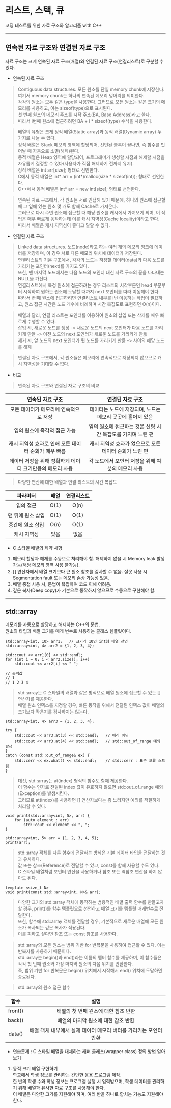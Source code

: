 리스트, 스택, 큐
===
코딩 테스트를 위한 자료 구조와 알고리즘 with C++

- - -

## 연속된 자료 구조와 연결된 자료 구조
자료 구조는 크게 연속된 자료 구조(배열)와 연결된 자료 구조(연결리스트)로 구분할 수 있다.

+ 연속된 자료 구조
> Contiguous data structures. 모든 원소를 단일 memory chunk에 저장한다. 여기서 memory chunk는 하나의 연속된 메모리 덩어리를 의미한다.   
각각의 원소는 모두 같은 type을 사용한다. 그러므로 모든 원소는 같은 크기의 메모리를 사용하고, 이는 sizeof(type)으로 표시된다.   
첫 번째 원소의 메모리 주소를 시작 주소(BA, Base Address)라고 한다.   
따라서 i번째 원소에 접근하려면 BA + i * sizeof(type) 수식을 사용한다.

> 배열의 유형은 크게 정적 배열(Static array)과 동적 배열(Dynamic array) 두 가지로 나눌 수 있다.   
정적 배열은 Stack 메모리 영역에 할당되어, 선언된 블록이 끝나면, 즉 함수를 벗어날 때 자동으로 소멸(해제)된다.   
동적 배열은 Heap 영역에 할당되어, 프로그래머가 생성할 시점과 해제할 시점을 자유롭게 결정할 수 있다(사용자가 직접 해제하기 전까지 유지).   
정적 배열은 int arr[size]; 형태로 선언한다.   
C에서 동적 배열은 int* arr = (int*)malloc(size * sizeof(int)); 형태로 선언한다.   
C++에서 동적 배열은 int* arr = new int[size]; 형태로 선언한다.

> 연속된 자료 구조에서, 각 원소는 서로 인접해 있기 때문에, 하나의 원소에 접근할 때 그 옆에 있는 원소 몇 개도 함께 Cache로 가져온다.   
그러므로 다시 주변 원소에 접근할 때 해당 원소를 캐시에서 가져오게 되며, 이 작업은 매우 빠르게 동작하는데 이를 캐시 지역성(Cache locality)이라고 한다.   
따라서 배열은 캐시 지역성이 좋다고 말할 수 있다.   

+ 연결된 자료 구조
> Linked data structures. 노드(node)라고 하는 여러 개의 메모리 청크에 데이터를 저장하며, 이 경우 서로 다른 메모리 위치에 데이터가 저장된다.   
연결리스트의 기본 구조에서, 각각의 노드는 저장할 데이터(data)와 다음 노드를 가리키는 포인터(next)를 가지고 있다.   
또한, 맨 마지막 노드에서는 다음 노드의 포인터 대신 자료 구조의 끝을 나타내는 NULL을 가진다.   
연결리스트에서 특정 원소에 접근하려는 경우 리스트의 시작부분인 head 부분부터 시작하여 원하는 원소에 도달할 때까지 next 포인터를 따라 이동해야 한다.   
따라서 i번째 원소에 접근하려면 연결리스트 내부를 i번 이동하는 작업이 필요하고, 원소 접근 시간은 노드 개수에 비례하며 시간 복잡도로 표현하면 O(n)이다.

> 배열과 달리, 연결 리스트는 포인터를 이용하여 원소의 삽입 또는 삭제를 매우 빠르게 수행할 수 있다.   
삽입 시, 새로운 노드를 생성 -> 새로운 노드의 next 포인터가 다음 노드를 가리키게 만듦 -> 이전 노드의 next 포인터가 새로운 노드를 가리키게 만듦   
제거 시, 앞 노드의 next 포인터가 뒷 노드를 가리키게 만듦 -> 사이의 해당 노드를 해제

> 연결된 자료 구조에서, 각 원소들은 메모리에 연속적으로 저장되지 않으므로 캐시 지역성을 기대할 수 없다.

+ 비교
> 연속된 자료 구조와 연결된 자료 구조의 비교

|연속된 자료 구조|연결된 자료 구조|
|:---:|:---:|
|모든 데이터가 메모리에 연속적으로 저장|데이터는 노드에 저장되며, 노드는 메모리 곳곳에 흩어져 있음|
|임의 원소에 즉각적 접근 가능|임의 원소에 접근하는 것은 선형 시간 복잡도를 가지며 느린 편|
|캐시 지역성 효과로 인해 모든 데이터 순회가 매우 빠름|캐시 지역성 효과가 없으므로 모든 데이터 순회가 느린 편|
|데이터 저장을 위해 정확하게 데이터 크기만큼의 메모리 사용|각 노드에서 포인터 저장을 위해 여분의 메모리 사용|

> 다양한 연산에 대한 배열과 연결 리스트의 시간 복잡도

|파라미터|배열|연결리스트|
|:---:|:---:|:---:|
|임의 접근|O(1)|O(n)|
|맨 뒤에 원소 삽입|O(1)|O(1)|
|중간에 원소 삽입|O(n)|O(1)|
|캐시 지역성|있음|없음|

+ C 스타일 배열의 제약 사항
1. 메모리 할당과 해제를 수동으로 처리해야 함. 해제하지 않을 시 Memory leak 발생 가능(해당 메모리 영역 사용 불가능).
2. [] 연산자에서 배열 크기보다 큰 원소 참조를 검사할 수 없음. 잘못 사용 시 Segmentation fault 또는 메모리 손상 가능성 있음.
3. 배열 중첩 사용 시, 문법이 복잡하여 코드 이해 어려움.
4. 깊은 복사(Deep copy)가 기본으로 동작하지 않으므로 수동으로 구현해야 함.

- - -

## std::array
메모리를 자동으로 할당하고 해제하는 C++의 문법.   
원소의 타입과 배열 크기를 매개 변수로 사용하는 클래스 템플릿이다.

```
std::array<int, 10> arr1;   // 크기가 10인 int형 배열 선언
std::array<int, 4> arr2 = {1, 2, 3, 4};

std::cout << arr1[0] << std::endl;
for (int i = 0; i < arr2.size(); i++)
    std::cout << arr2[i] << " ";

// 출력값
// 1
// 1 2 3 4
```
> std::array는 C 스타일의 배열과 같은 방식으로 배열 원소에 접근할 수 있는 [] 연산자를 제공한다.   
배열 원소 인덱스를 지정할 경우, 빠른 동작을 위해서 전달된 인덱스 값이 배열의 크기보다 작은지를 검사하지는 않는다.   

```
std::array<int, 4> arr3 = {1, 2, 3, 4};

try {
    std::cout << arr3.at(3) << std::endl;   // 에러 아님
    std::cout << arr3.at(4) << std::endl;   // std::out_of_range 예외 발생
}
catch (const std::out_of_range& ex) {
    std::cerr << ex.what() << std::endl;    // std::cerr : 표준 오류 스트림
}
```
> 대신, std::array는 at(index) 형식의 함수도 함께 제공한다.   
이 함수는 인자로 전달된 index 값이 유효하지 않으면 std::out_of_range 예외(Exception)를 발생시킨다.   
그러므로 at(index)를 사용하면 [] 연산자보다는 좀 느리지만 예외를 적절하게 처리할 수 있다.

```
void print(std::array<int, 5>, arr) {
    for (auto element : arr)
        std::cout << element << ", ";
}

std::array<int, 5> arr = {1, 2, 3, 4, 5};
print(arr);
```
> std::array 객체를 다른 함수에 전달하는 방식은 기본 데이터 타입을 전달하는 것과 유사하다.   
값 또는 참조(Reference)로 전달할 수 있고, const를 함께 사용할 수도 있다.   
C 스타일 배열처럼 포인터 연산을 사용하거나 참조 또는 역참조 연산을 하지 않아도 된다.

```
template <size_t N>
void print(const std::array<int, N>& arr);
```
> 다양한 크기의 std::array 객체에 동작하는 범용적인 배열 출력 함수를 만들고자 할 경우, print()를 함수 템플릿으로 선언하고 배열 크기를 템플릿 매개변수로 전달한다.   
또한, 함수에 std::array 객체를 전달할 경우, 기본적으로 새로운 배열에 모든 원소가 복사되는 깊은 복사가 적용된다.   
이를 피하고 싶다면 참조 또는 const 참조를 사용한다.   

> std::array의 모든 원소는 범위 기반 for 반복문을 사용하여 접근할 수 있다. 이는 반복자를 사용하기 때문이다.   
std::array는 begin()과 end()라는 이름의 멤버 함수를 제공하며, 이 함수들은 각각 첫 번째 원소와 가장 마지막 원소의 다음 위치를 반환한다.   
즉, 범위 기반 for 반복문은 begin() 위치에서 시작해서 end() 위치에 도달하면 종료된다.

> std::array의 원소 접근 함수

|함수|설명|
|:---:|:---:|
|front()|배열의 첫 번째 원소에 대한 참조 반환|
|back()|배열의 마지막 원소에 대한 참조 반환|
|data()|배열 객체 내부에서 실제 데이터 메모리 버터를 가리키는 포인터 반환|

+ 연습문제 : C 스타일 배열을 대체하는 래퍼 클래스(wrapper class) 정의 방법 알아보기
1. 동적 크기 배열 구현하기   
학교에서 학생 정보를 관리하는 간단한 응용 프로그램 제작.   
한 반의 학생 수와 학생 정보는 프로그램 실행 시 입력받으며, 학생 데이터를 관리하기 위해 배열과 유사한 자료 구조를 사용해야 한다.   
이 배열은 다양한 크기를 지원해야 하며, 여러 반을 하나로 합치는 기능도 지원해야 한다.
